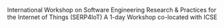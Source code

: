 International Workshop on Software Engineering Research & Practices for the Internet of Things (SERP4IoT)
A 1-day Workshop co-located with ICSE
